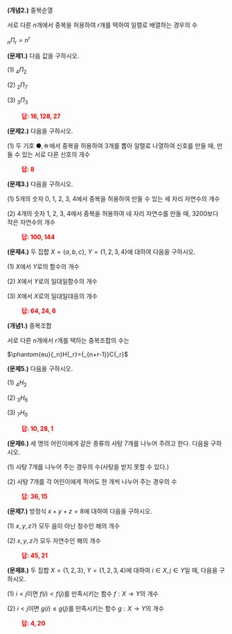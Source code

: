 **(개념2.)** 중복순열

서로 다른 $n$개에서 중복을 허용하여 $r$개를 택하여 일렬로 배열하는 경우의 수

${_n}\Pi{_r}=n^r$

**(문제1.)** 다음 값을 구하시오.

(1) ${_4}\Pi{_2}$

(2) ${_2}\Pi{_7}$

(3) ${_3}\Pi{_3}$

**<span style="color: red;">$\qquad$답: $16, 128, 27$</span>**

**(문제2.)** 다음을 구하시오.

(1) 두 기호 ●,☆에서 중복을 허용하여 3개를 뽑아 일렬로 나열하여 신호를 만들 때, 만들 수 있는 서로 다른 신호의 개수

**<span style="color: red;">$\qquad$답: $8$</span>**

**(문제3.)** 다음을 구하시오.

(1) 5개의 숫자 0, 1, 2, 3, 4에서 중복을 허용하여 만들 수 있는 세 자리 자연수의 개수

(2) 4개의 숫자 1, 2, 3, 4에서 중복을 허용하여 네 자리 자연수를 만들 때, 3200보다 작은 자연수의 개수

**<span style="color: red;">$\qquad$답: $100, 144$</span>**

**(문제4.)** 두 집합 $X=\lbrace a, b, c\rbrace$, $Y=\lbrace 1, 2, 3, 4\rbrace$에 대하여 다음을 구하시오.

(1) $X$에서 $Y$로의 함수의 개수

(2) $X$에서 $Y$로의 일대일함수의 개수

(3) $X$에서 $X$로의 일대일대응의 개수

**<span style="color: red;">$\qquad$답: $64, 24, 6$</span>**


**(개념1.)** 중복조합

서로 다른 $n$개에서 $r$개를 택하는 중복조합의 수는

$\phantom{eu}{_n}H{_r}={_{n+r-1}}C{_r}$


**(문제5.)** 다음을 구하시오.

(1) ${_4}H{_2}$

(2) ${_3}H{_6}$

(3) ${_7}H{_0}$

**<span style="color: red;">$\qquad$답: $10, 28, 1$</span>**

**(문제6.)** 세 명의 어린이에게 같은 종류의 사탕 7개를 나누어 주려고 한다. 다음을 구하시오.

(1) 사탕 7개를 나누어 주는 경우의 수(사탕을 받지 못할 수 있다.)

(2) 사탕 7개를 각 어린이에게 적어도 한 개씩 나누어 주는 경우의 수

**<span style="color: red;">$\qquad$답: $36, 15$</span>**


**(문제7.)** 방정식 $x+y+z=8$에 대하여 다음을 구하시오.

(1) $x, y, z$가 모두 음이 아닌 정수인 해의 개수

(2) $x, y, z$가 모두 자연수인 해의 개수

**<span style="color: red;">$\qquad$답: $45, 21$</span>**

**(문제8.)** 두 집합 $X=\lbrace 1, 2, 3\rbrace$, $Y=\lbrace 1, 2, 3, 4\rbrace$에 대하여 $i\in X, j\in Y$일 때, 다음을 구하시오.

(1) $i<j$이면 $f(i)<f(j)$를 만족시키는 함수 $f: X\rightarrow Y$의 개수

(2) $i<j$이면 $g(i)\le g(j)$를 만족시키는 함수 $g: X\rightarrow Y$의 개수

**<span style="color: red;">$\qquad$답: $4, 20$</span>**